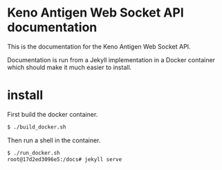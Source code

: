 # Keno Antigen Web Socket API documentation

This is the documentation for the Keno Antigen Web Socket API.

Documentation is run from a Jekyll implementation in a Docker container which should
make it much easier to install.

# install

First build the docker container.

```bash
$ ./build_docker.sh
```

Then run a shell in the container.

```bash
$ ./run_docker.sh
root@17d2ed3096e5:/docs# jekyll serve
```



